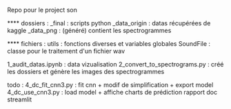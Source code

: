 Repo pour le project son



**** dossiers :
_final : scripts python
_data_origin : datas récupérées de kaggle
_data_png : (généré) contient les spectrogrammes


**** fichiers :
utils : fonctions diverses et variables globales
SoundFile : classe pour le traitement d'un fichier wav

1_audit_datas.ipynb : data vizualisation 
2_convert_to_spectrograms.py : créé les dossiers et génère les images des spectrogrammes 


todo : 
4_dc_fit_cnn3.py : fit cnn + modif de simplification + export model
4_dc_use_cnn3.py : load model + affiche charts de prédiction
rapport doc
streamlit

    


